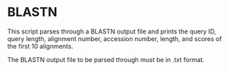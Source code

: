 # BLASTN
This script parses through a BLASTN output file and prints the query ID, query length, alignment number, accession number, length, and scores of the first 10 alignments.

The BLASTN output file to be parsed through must be in .txt format. 
